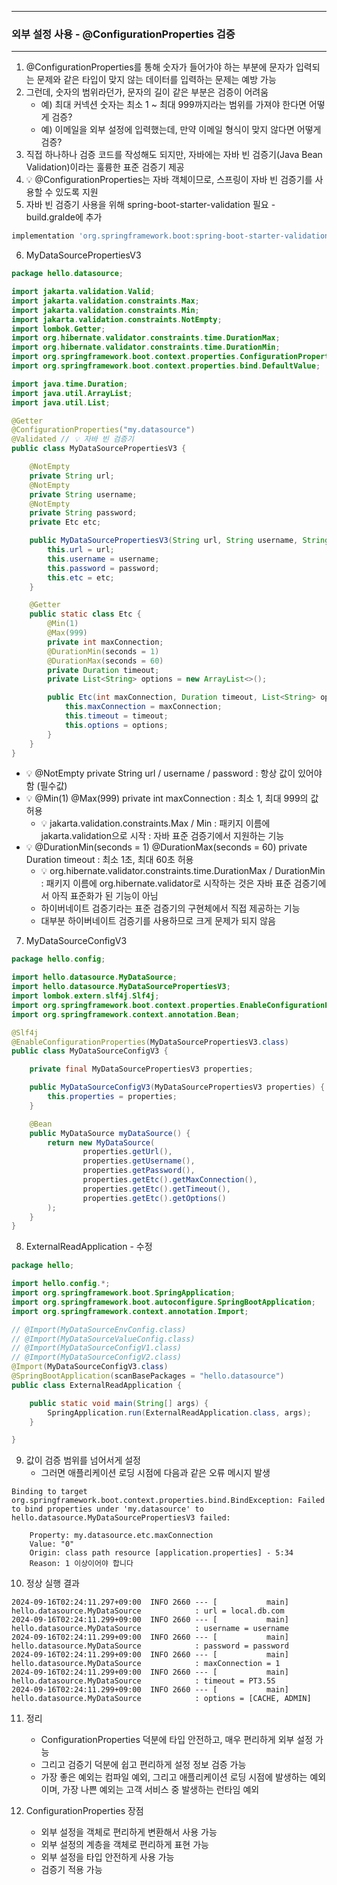 -----
### 외부 설정 사용 - @ConfigurationProperties 검증
-----
1. @ConfigurationProperties를 통해 숫자가 들어가야 하는 부분에 문자가 입력되는 문제와 같은 타입이 맞지 않는 데이터를 입력하는 문제는 예방 가능
2. 그런데, 숫자의 범위라던가, 문자의 길이 같은 부분은 검증이 어려움
   - 예) 최대 커넥션 숫자는 최소 1 ~ 최대 999까지라는 범위를 가져야 한다면 어떻게 검증?
   - 예) 이메일을 외부 설정에 입력했는데, 만약 이메일 형식이 맞지 않다면 어떻게 검증?
3. 직접 하나하나 검증 코드를 작성해도 되지만, 자바에는 자바 빈 검증기(Java Bean Validation)이라는 훌륭한 표준 검증기 제공
4. 💡 @ConfigurationProperties는 자바 객체이므로, 스프링이 자바 빈 검증기를 사용할 수 있도록 지원
5. 자바 빈 검증기 사용을 위해 spring-boot-starter-validation 필요 - build.gralde에 추가
```gradle
implementation 'org.springframework.boot:spring-boot-starter-validation' // 추가
```

6. MyDataSourcePropertiesV3
```java
package hello.datasource;

import jakarta.validation.Valid;
import jakarta.validation.constraints.Max;
import jakarta.validation.constraints.Min;
import jakarta.validation.constraints.NotEmpty;
import lombok.Getter;
import org.hibernate.validator.constraints.time.DurationMax;
import org.hibernate.validator.constraints.time.DurationMin;
import org.springframework.boot.context.properties.ConfigurationProperties;
import org.springframework.boot.context.properties.bind.DefaultValue;

import java.time.Duration;
import java.util.ArrayList;
import java.util.List;

@Getter
@ConfigurationProperties("my.datasource")
@Validated // 💡 자바 빈 검증기
public class MyDataSourcePropertiesV3 {

    @NotEmpty
    private String url;
    @NotEmpty
    private String username;
    @NotEmpty
    private String password;
    private Etc etc;

    public MyDataSourcePropertiesV3(String url, String username, String password, Etc etc) {
        this.url = url;
        this.username = username;
        this.password = password;
        this.etc = etc;
    }

    @Getter
    public static class Etc {
        @Min(1)
        @Max(999)
        private int maxConnection;
        @DurationMin(seconds = 1)
        @DurationMax(seconds = 60)
        private Duration timeout;
        private List<String> options = new ArrayList<>();

        public Etc(int maxConnection, Duration timeout, List<String> options) {
            this.maxConnection = maxConnection;
            this.timeout = timeout;
            this.options = options;
        }
    }
}
```
  - 💡 @NotEmpty private String url / username / password : 항상 값이 있어야 함 (필수값)
  - 💡 @Min(1) @Max(999) private int maxConnection : 최소 1, 최대 999의 값 허용
    + 💡 jakarta.validation.constraints.Max / Min : 패키지 이름에 jakarta.validation으로 시작 : 자바 표준 검증기에서 지원하는 기능
  - 💡 @DurationMin(seconds = 1) @DurationMax(seconds = 60) private Duration timeout : 최소 1초, 최대 60초 허용
    + 💡 org.hibernate.validator.constraints.time.DurationMax / DurationMin : 패키지 이름에 org.hibernate.validator로 시작하는 것은 자바 표준 검증기에서 아직 표준화가 된 기능이 아님
    + 하이버네이트 검증기라는 표준 검증기의 구현체에서 직접 제공하는 기능
    + 대부분 하이버네이트 검증기를 사용하므로 크게 문제가 되지 않음

7. MyDataSourceConfigV3
```java
package hello.config;

import hello.datasource.MyDataSource;
import hello.datasource.MyDataSourcePropertiesV3;
import lombok.extern.slf4j.Slf4j;
import org.springframework.boot.context.properties.EnableConfigurationProperties;
import org.springframework.context.annotation.Bean;

@Slf4j
@EnableConfigurationProperties(MyDataSourcePropertiesV3.class)
public class MyDataSourceConfigV3 {

    private final MyDataSourcePropertiesV3 properties;

    public MyDataSourceConfigV3(MyDataSourcePropertiesV3 properties) {
        this.properties = properties;
    }

    @Bean
    public MyDataSource myDataSource() {
        return new MyDataSource(
                properties.getUrl(),
                properties.getUsername(),
                properties.getPassword(),
                properties.getEtc().getMaxConnection(),
                properties.getEtc().getTimeout(),
                properties.getEtc().getOptions()
        );
    }
}
```
8. ExternalReadApplication - 수정
```java
package hello;

import hello.config.*;
import org.springframework.boot.SpringApplication;
import org.springframework.boot.autoconfigure.SpringBootApplication;
import org.springframework.context.annotation.Import;

// @Import(MyDataSourceEnvConfig.class)
// @Import(MyDataSourceValueConfig.class)
// @Import(MyDataSourceConfigV1.class)
// @Import(MyDataSourceConfigV2.class)
@Import(MyDataSourceConfigV3.class)
@SpringBootApplication(scanBasePackages = "hello.datasource")
public class ExternalReadApplication {

    public static void main(String[] args) {
        SpringApplication.run(ExternalReadApplication.class, args);
    }

}
```
9. 값이 검증 범위를 넘어서게 설정
    - 그러면 애플리케이션 로딩 시점에 다음과 같은 오류 메시지 발생
```
Binding to target org.springframework.boot.context.properties.bind.BindException: Failed to bind properties under 'my.datasource' to hello.datasource.MyDataSourcePropertiesV3 failed:

    Property: my.datasource.etc.maxConnection
    Value: "0"
    Origin: class path resource [application.properties] - 5:34
    Reason: 1 이상이어야 합니다
```
10. 정상 실행 결과
```
2024-09-16T02:24:11.297+09:00  INFO 2660 --- [           main] hello.datasource.MyDataSource            : url = local.db.com
2024-09-16T02:24:11.299+09:00  INFO 2660 --- [           main] hello.datasource.MyDataSource            : username = username
2024-09-16T02:24:11.299+09:00  INFO 2660 --- [           main] hello.datasource.MyDataSource            : password = password
2024-09-16T02:24:11.299+09:00  INFO 2660 --- [           main] hello.datasource.MyDataSource            : maxConnection = 1
2024-09-16T02:24:11.299+09:00  INFO 2660 --- [           main] hello.datasource.MyDataSource            : timeout = PT3.5S
2024-09-16T02:24:11.299+09:00  INFO 2660 --- [           main] hello.datasource.MyDataSource            : options = [CACHE, ADMIN]
```

11. 정리
    - ConfigurationProperties 덕분에 타입 안전하고, 매우 편리하게 외부 설정 가능
    - 그리고 검증기 덕분에 쉽고 편리하게 설정 정보 검증 가능
    - 가장 좋은 예외는 컴파일 예외, 그리고 애플리케이션 로딩 시점에 발생하는 예외이며, 가장 나쁜 예외는 고객 서비스 중 발생하는 런타임 예외

12. ConfigurationProperties 장점
    - 외부 설정을 객체로 편리하게 변환해서 사용 가능
    - 외부 설정의 계층을 객체로 편리하게 표현 가능
    - 외부 설정을 타입 안전하게 사용 가능
    - 검증기 적용 가능
